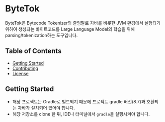 # ByteTok
ByteTok은 Bytecode Tokenizer의 줄임말로 자바를 비롯한 JVM 환경에서 실행되기 위하여 생성되는 바이트코드를 Large Language Model의 학습을 위해 parsing/tokenization하는 도구입니다.

## Table of Contents

- [Getting Started](#getting-started)
- [Contributing](#contributing)
- [License](#license)

## Getting Started

- 해당 프로젝트는 Gradle로 빌드되기 때문에 프로젝트 gradle 버전(8.7)과 호환되는 자바가 설치되어 있어야 합니다.
- 해당 저장소를 clone 한 뒤, IDE나 터미널에서 `gradle`을 실행시켜야 합니다.
